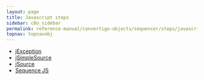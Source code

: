 ```yaml
---
layout: page
title: Javascript steps
sidebar: c8o_sidebar
permalink: reference-manual/convertigo-objects/sequencer/steps/javascript-steps/
topnav: topnavobj
---
```

* [jException](jexception/)
* [jSimpleSource](jsimplesource/)
* [jSource](jsource/)
* [Sequence JS](sequence-js/)
